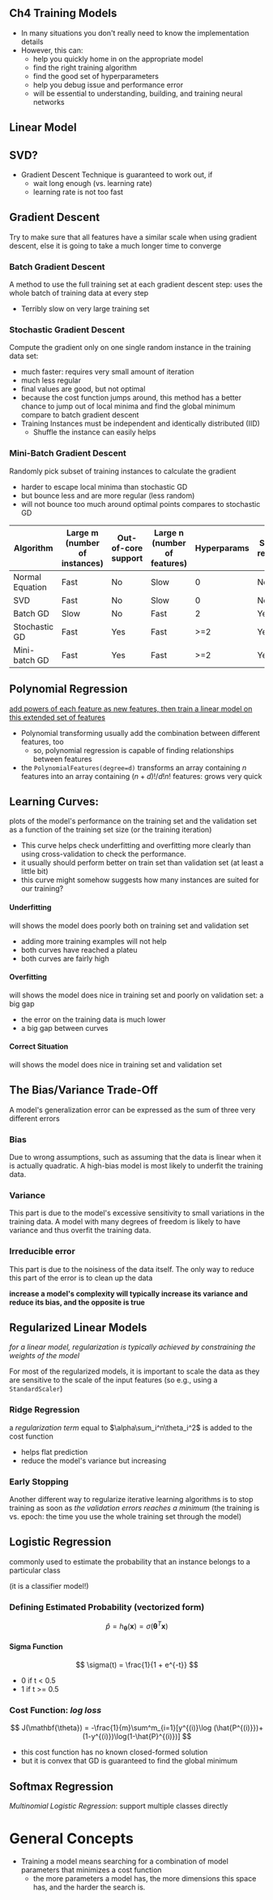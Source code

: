 ## Ch4 Training Models

- In many situations you don't really need to know the implementation details
- However, this can:
  - help you quickly home in on the appropriate model
  - find the right training algorithm
  - find the good set of hyperparameters
  - help you debug issue and performance error
  - will be essential to understanding, building, and training neural networks

## Linear Model

## SVD?

- Gradient Descent Technique is guaranteed to work out, if
  - wait long enough (vs. learning rate)
  - learning rate is not too fast

## Gradient Descent

Try to make sure that all features have a similar scale when using gradient descent, else it is going to take a much longer time to converge

### Batch Gradient Descent

A method to use the full training set at each gradient descent step: uses the whole batch of training data at every step

- Terribly slow on very large training set

### Stochastic Gradient Descent

Compute the gradient only on one single random instance in the training data set:

- much faster: requires very small amount of iteration
- much less regular
- final values are good, but not optimal
- because the cost function jumps around, this method has a better chance to jump out of local minima and find the global minimum compare to batch gradient descent
- Training Instances must be independent and identically distributed (IID)
  - Shuffle the instance can easily helps

### Mini-Batch Gradient Descent

Randomly pick subset of training instances to calculate the gradient

- harder to escape local minima than stochastic GD
- but bounce less and are more regular (less random)
- will not bounce too much around optimal points compares to stochastic GD



| Algorithm       | Large m (number of instances) | Out-of-core support | Large n (number of features) | Hyperparams | Scaling required | Scikit-Learn    |
| --------------- | ----------------------------- | ------------------- | ---------------------------- | ----------- | ---------------- | --------------- |
| Normal Equation | Fast                          | No                  | Slow                         | 0           | No               | N/A             |
| SVD             | Fast                          | No                  | Slow                         | 0           | No               | LinearRegressor |
| Batch GD        | Slow                          | No                  | Fast                         | 2           | Yes              | SGDRegressor    |
| Stochastic GD   | Fast                          | Yes                 | Fast                         | >=2         | Yes              | SGDRegressor    |
| Mini-batch GD   | Fast                          | Yes                 | Fast                         | >=2         | Yes              | SGDRegressor    |



## Polynomial Regression

<u>add powers of each feature as new features, then train a linear model on this extended set of features</u>

- Polynomial transforming usually add the combination between different features, too
  - so, polynomial regression is capable of finding relationships between features
- the `PolynomialFeatures(degree=d)` transforms an array containing *n* features into an array containing $(n+d)! / d!n!$ features: grows very quick



## Learning Curves:

plots of the model's performance on the training set and the validation set as a function of the training set size (or the training iteration)

- This curve helps check underfitting and overfitting more clearly than using cross-validation to check the performance.
- it usually should perform better on train set than validation set (at least a little bit)
- this curve might somehow suggests how many instances are suited for our training?

#### Underfitting

will shows the model does poorly both on training set and validation set

- adding more training examples will not help
- both curves have reached a plateu
- both curves are fairly high

#### Overfitting

will shows the model does nice in training set and poorly on validation set: a big gap

- the error on the training data is much lower
- a big gap between curves

#### Correct Situation

will shows the model does nice in training set and validation set

## The Bias/Variance Trade-Off

A model's generalization error can be expressed as the sum of three very different errors

### Bias

Due to wrong assumptions, such as assuming that the data is linear when it is actually quadratic. A high-bias model is most likely to underfit the training data.

### Variance

This part is due to the model's excessive sensitivity to small variations in the training data. A model with many degrees of freedom is likely to have variance and thus overfit the training data.

### Irreducible error

This part is due to the noisiness of the data itself. The only way to reduce this part of the error is to clean up the data

**increase a model's complexity will typically increase its variance and reduce its bias, and the opposite is true**



## Regularized Linear Models

*for a linear model, regularization is typically achieved by constraining the weights of the model*

For most of the regularized models, it is important to scale the data as they are sensitive to the scale of the input features (so e.g., using a `StandardScaler`)

### Ridge Regression

a *regularization term* equal to $\alpha\sum_i^n\theta_i^2$ is added to the cost function

- helps flat prediction
- reduce the model's variance but increasing



### Early Stopping

Another different way to regularize iterative learning algorithms is to stop training as soon as *the validation errors reaches a minimum* (the training is vs. epoch: the time you use the whole training set through the model)



## Logistic Regression

commonly used to estimate the probability that an instance belongs to a particular class

(it is a classifier model!)

### Defining Estimated Probability (vectorized form)

$$
\hat{p} = h_\mathbf{\theta}(\mathbf{x}) = \sigma(\mathbf{\theta}^T\mathbf{x})
$$

#### Sigma Function

$$
\sigma(t) = \frac{1}{1 + e^{-t}}
$$

- 0 if t < 0.5
- 1 if t >= 0.5

### Cost Function: *log loss*

$$
J(\mathbf{\theta}) = -\frac{1}{m}\sum^m_{i=1}[y^{(i)}\log (\hat{P^{(i)}})+(1-y^{(i)})\log(1-\hat{P}^{(i)})]
$$

- this cost function has no known closed-formed solution
- but it is convex that GD is guaranteed to find the global minimum

## Softmax Regression

*Multinomial Logistic Regression*: support multiple classes directly







# General Concepts

- Training a model means searching for a combination of  model parameters that minimizes a cost function
  - the more parameters a model has, the more dimensions this space has, and the harder the search is.